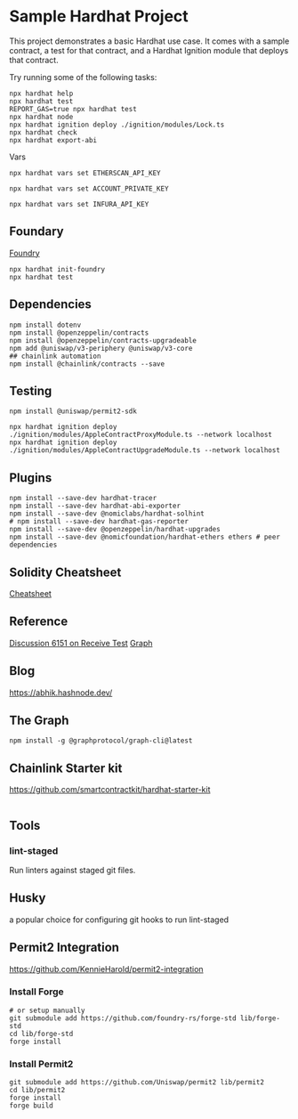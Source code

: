 # Sample Hardhat Project

This project demonstrates a basic Hardhat use case. It comes with a sample contract, a test for that contract, and a Hardhat Ignition module that deploys that contract.

Try running some of the following tasks:

```shell
npx hardhat help
npx hardhat test
REPORT_GAS=true npx hardhat test
npx hardhat node
npx hardhat ignition deploy ./ignition/modules/Lock.ts
npx hardhat check
npx hardhat export-abi
```

Vars

```shell
npx hardhat vars set ETHERSCAN_API_KEY

```

```shell
npx hardhat vars set ACCOUNT_PRIVATE_KEY
```

```shell
npx hardhat vars set INFURA_API_KEY
```

## Foundary

[Foundry](https://hardhat.org/hardhat-runner/docs/advanced/hardhat-and-foundry)

```shell
npx hardhat init-foundry
npx hardhat test
```

## Dependencies

```shell
npm install dotenv
npm install @openzeppelin/contracts
npm install @openzeppelin/contracts-upgradeable
npm add @uniswap/v3-periphery @uniswap/v3-core
## chainlink automation
npm install @chainlink/contracts --save
```

## Testing

```shell
npm install @uniswap/permit2-sdk
```

```shell
npx hardhat ignition deploy ./ignition/modules/AppleContractProxyModule.ts --network localhost
npx hardhat ignition deploy ./ignition/modules/AppleContractUpgradeModule.ts --network localhost
```


## Plugins

```shell
npm install --save-dev hardhat-tracer
npm install --save-dev hardhat-abi-exporter
npm install --save-dev @nomiclabs/hardhat-solhint
# npm install --save-dev hardhat-gas-reporter 
npm install --save-dev @openzeppelin/hardhat-upgrades
npm install --save-dev @nomicfoundation/hardhat-ethers ethers # peer dependencies

```

## Solidity Cheatsheet

[Cheatsheet](https://docs.soliditylang.org/en/develop/cheatsheet.html)

## Reference

[Discussion 6151 on Receive Test](https://github.com/smartcontractkit/full-blockchain-solidity-course-js/discussions/6151)
[Graph](https://github.com/graphprotocol/hardhat-graph)

## Blog

https://abhik.hashnode.dev/

## The Graph

```shell
npm install -g @graphprotocol/graph-cli@latest
```

## Chainlink Starter kit

https://github.com/smartcontractkit/hardhat-starter-kit

```shell

```

## Tools

### lint-staged

Run linters against staged git files.

## Husky

a popular choice for configuring git hooks to run lint-staged

## Permit2 Integration

https://github.com/KennieHarold/permit2-integration

### Install Forge

```shell
# or setup manually
git submodule add https://github.com/foundry-rs/forge-std lib/forge-std
cd lib/forge-std
forge install
```

### Install Permit2

```shell
git submodule add https://github.com/Uniswap/permit2 lib/permit2
cd lib/permit2
forge install
forge build
```
